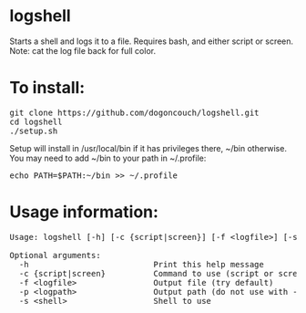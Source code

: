# logshell
Starts a shell and logs it to a file. Requires bash, and either script or screen. Note: cat the log file back for full color.

# To install:
<pre>git clone https://github.com/dogoncouch/logshell.git
cd logshell
./setup.sh</pre>

Setup will install in /usr/local/bin if it has privileges there, ~/bin otherwise. You may need to add ~/bin to your path in ~/.profile:
<pre>echo PATH=$PATH:~/bin >> ~/.profile</pre>

# Usage information:
<pre>Usage: logshell [-h] [-c {script|screen}] [-f &lt;logfile&gt;] [-s &lt;shell&gt;]

Optional arguments:
  -h                          Print this help message
  -c {script|screen}          Command to use (script or screen)
  -f &lt;logfile&gt;                Output file (try default)
  -p &lt;logpath&gt;                Output path (do not use with -f)
  -s &lt;shell&gt;                  Shell to use</pre>
